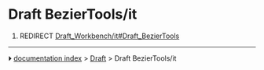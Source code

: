 # Draft BezierTools/it
1.  REDIRECT [Draft_Workbench/it#Draft_BezierTools](Draft_Workbench/it#Draft_BezierTools.md)



---
⏵ [documentation index](../README.md) > [Draft](Draft_Workbench.md) > Draft BezierTools/it

